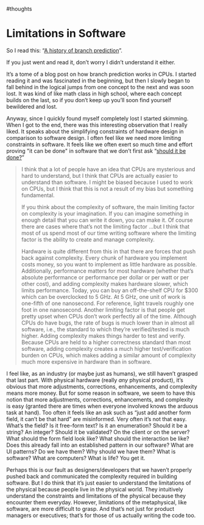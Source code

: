 #thoughts

# Limitations in Software

So I read this: “[A history of branch prediction](https://danluu.com/branch-prediction/)”.

If you just went and read it, don’t worry I didn’t understand it either.

It’s a tome of a blog post on how branch prediction works in CPUs. I started reading it and was fascinated in the beginning, but then I slowly began to fall behind in the logical jumps from one concept to the next and was soon lost. It was kind of like math class in high school, where each concept builds on the last, so if you don’t keep up you’ll soon find yourself bewildered and lost. 

Anyway, since I quickly found myself completely lost I started skimming. When I got to the end, there was this interesting observation that I really liked. It speaks about the simplifying constraints of hardware design in comparison to software design. I often feel like we need more limiting constraints in software. It feels like we often exert so much time and effort proving "it can be done" in software that we don’t first ask “[should it be done?](http://s2.quickmeme.com/img/59/5940114b57a48c126522c65b6fb0936a900871a0fa482eafabb9e9af07412764.jpg)”

> I think that a lot of people have an idea that CPUs are mysterious and hard to understand, but I think that CPUs are actually easier to understand than software. I might be biased because I used to work on CPUs, but I think that this is not a result of my bias but something fundamental.
> 
> If you think about the complexity of software, the main limiting factor on complexity is your imagination. If you can imagine something in enough detail that you can write it down, you can make it. Of course there are cases where that’s not the limiting factor …but I think that most of us spend most of our time writing software where the limiting factor is the ability to create and manage complexity.
> 
> Hardware is quite different from this in that there are forces that push back against complexity. Every chunk of hardware you implement costs money, so you want to implement as little hardware as possible. Additionally, performance matters for most hardware (whether that’s absolute performance or performance per dollar or per watt or per other cost), and adding complexity makes hardware slower, which limits performance. Today, you can buy an off-the-shelf CPU for $300 which can be overclocked to 5 GHz. At 5 GHz, one unit of work is one-fifth of one nanosecond. For reference, light travels roughly one foot in one nanosecond. Another limiting factor is that people get pretty upset when CPUs don’t work perfectly all of the time. Although CPUs do have bugs, the rate of bugs is much lower than in almost all software, i.e., the standard to which they’re verified/tested is much higher. Adding complexity makes things harder to test and verify. Because CPUs are held to a higher correctness standard than most software, adding complexity creates a much higher test/verification burden on CPUs, which makes adding a similar amount of complexity much more expensive in hardware than in software.

I feel like, as an industry (or maybe just as humans), we still haven’t grasped that last part. With physical hardware (really *any* physical product), it’s obvious that more adjustments, corrections, enhancements, and complexity means more money. But for some reason in software, we seem to have this notion that more adjustments, corrections, enhancements, and complexity is easy (granted there are times when everyone involved knows the arduous task at hand). Too often it feels like an ask such as “just add another form field, it can’t be that hard” are misinformed. Very often it’s not that easy. What’s the field? Is it free-form text? Is it an enumeration? Should it be a string? An integer? Should it be validated? On the client or on the server? What should the form field look like? What should the interaction be like? Does this already fall into an established pattern in our software? What are UI patterns? Do we have them? Why should we have them? What is software? What are computers? What is life? You get it.

Perhaps this is our fault as designers/developers that we haven’t properly pushed back and communicated the complexity required in building software. But I do think that it’s just easier to understand the limitations of the physical because people live in the physical world. They intuitively understand the constraints and limitations of the physical because they encounter them everyday. However, limitations of the metaphysical, like software, are more difficult to grasp. And that’s not just for product managers or executives; that’s for those of us actually writing the code too.
